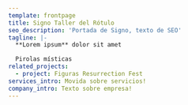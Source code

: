 ```yaml
---
template: frontpage
title: Signo Taller del Rótulo
seo_description: 'Portada de Signo, texto de SEO'
tagline: |-
  **Lorem ipsum** dolor sit amet

  Pirolas místicas
related_projects:
  - project: Figuras Resurrection Fest
services_intro: Movida sobre servicios!
company_intro: Texto sobre empresa!
---
```


